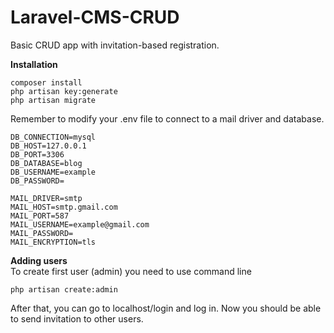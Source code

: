# Laravel-CMS-CRUD
Basic CRUD app with invitation-based registration.

<b>Installation</b>

``` 
composer install
php artisan key:generate
php artisan migrate
```  

Remember to modify your .env file to connect to a mail driver and database.
```
DB_CONNECTION=mysql
DB_HOST=127.0.0.1
DB_PORT=3306
DB_DATABASE=blog
DB_USERNAME=example
DB_PASSWORD=

MAIL_DRIVER=smtp
MAIL_HOST=smtp.gmail.com
MAIL_PORT=587
MAIL_USERNAME=example@gmail.com
MAIL_PASSWORD=
MAIL_ENCRYPTION=tls
```

<b>Adding users</b> <br>
To create first user (admin) you need to use command line
``` 
php artisan create:admin
```

After that, you can go to localhost/login and log in. Now you should be able to send invitation to other users.
